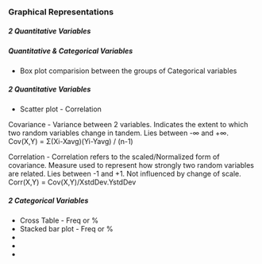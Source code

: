 ### Graphical Representations

##### 2 Quantitative Variables

##### Quantitative & Categorical Variables
* Box plot comparision between the groups of Categorical variables


##### 2 Quantitative Variables
* Scatter plot - Correlation

Covariance - Variance between 2 variables. Indicates the extent to which two random variables change in tandem. Lies between -∞ and +∞.
Cov(X,Y) = Σ(Xi-Xavg)(Yi-Yavg) / (n-1)

Correlation - Correlation refers to the scaled/Normalized form of covariance. Measure used to represent how strongly two random variables are related. Lies between -1 and +1. Not influenced by change of scale.
Corr(X,Y) = Cov(X,Y)/XstdDev.YstdDev

##### 2 Categorical Variables
* Cross Table - Freq or %
* Stacked bar plot - Freq or %
* 
* 
* 
